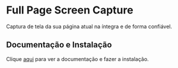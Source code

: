 # Full Page Screen Capture

Captura de tela da sua página atual na íntegra e de forma confiável.

## Documentação e Instalação

Clique [aqui](https://chrome.google.com/webstore/detail/full-page-screen-capture/fdpohaocaechififmbbbbbknoalclacl) para ver a documentação e fazer a instalação.